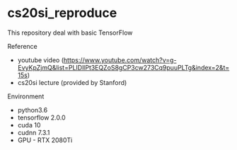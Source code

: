 # cs20si_reproduce
This repository deal with basic TensorFlow 

Reference
* youtube video (https://www.youtube.com/watch?v=g-EvyKpZjmQ&list=PLIDllPt3EQZoS8gCP3cw273Cq9puuPLTg&index=2&t=15s)
* cs20si lecture (provided by Stanford)

Environment
* python3.6
* tensorflow 2.0.0
* cuda 10
* cudnn 7.3.1
* GPU - RTX 2080Ti